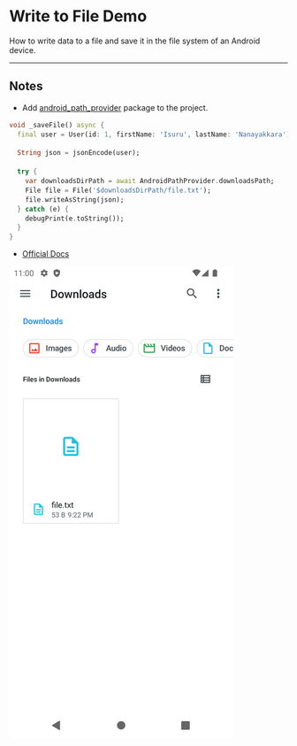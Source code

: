 # Write to File Demo

How to write data to a file and save it in the file system of an Android device.

---

## Notes

* Add [android_path_provider](https://pub.dev/packages/android_path_provider) package to the project.

```dart
void _saveFile() async {
  final user = User(id: 1, firstName: 'Isuru', lastName: 'Nanayakkara');

  String json = jsonEncode(user);

  try {
    var downloadsDirPath = await AndroidPathProvider.downloadsPath;
    File file = File('$downloadsDirPath/file.txt');
    file.writeAsString(json);
  } catch (e) {
    debugPrint(e.toString());
  }
}
```
* [Official Docs](https://docs.flutter.dev/cookbook/persistence/reading-writing-files)


![demo](https://raw.githubusercontent.com/Isuru-Nanayakkara/TIL-Flutter/main/visuals/file_in_downloads.png)
